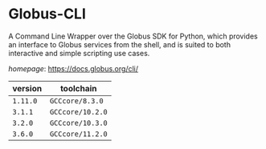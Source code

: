 # Globus-CLI

A Command Line Wrapper over the Globus SDK for Python, which provides an interface to Globus services  from the shell, and is suited to both interactive and simple scripting use cases.

*homepage*: <https://docs.globus.org/cli/>

version | toolchain
--------|----------
``1.11.0`` | ``GCCcore/8.3.0``
``3.1.1`` | ``GCCcore/10.2.0``
``3.2.0`` | ``GCCcore/10.3.0``
``3.6.0`` | ``GCCcore/11.2.0``
